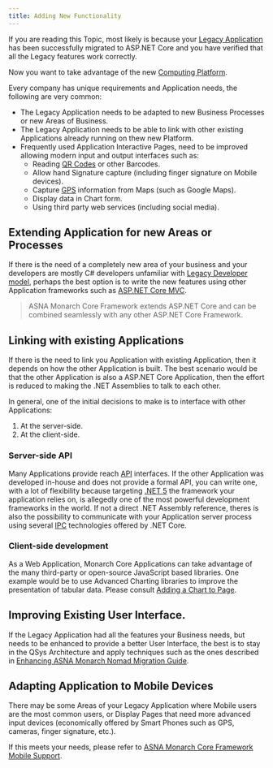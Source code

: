 ```yaml
---
title: Adding New Functionality
---
```


If you are reading this Topic, most likely is because your [Legacy Application](/concepts/background/background-overview) has been successfully migrated to ASP.NET Core and you have verified that all the Legacy features work correctly.

Now you want to take advantage of the new [Computing Platform](https://en.wikipedia.org/wiki/Computing_platform).

Every company has unique requirements and Application needs, the following are very common:

- The Legacy Application needs to be adapted to new Business Processes or new Areas of Business.
- The Legacy Application needs to be able to link with other existing Applications already running on thew new Platform.
- Frequently used Application Interactive Pages, need to be improved allowing modern input and output interfaces such as:
    - Reading [QR Codes](https://en.wikipedia.org/wiki/QR_code) or other Barcodes. 
    - Allow hand Signature capture (including finger signature on Mobile devices).
    - Capture [GPS](https://en.wikipedia.org/wiki/Global_Positioning_System) information from Maps (such as Google Maps).
    - Display data in Chart form.
    - Using third party web services (including social media).

## Extending Application for new Areas or Processes

If there is the need of a completely new area of your business and your developers are mostly C# developers unfamiliar with [Legacy Developer model](/concepts/background/ibmi-developer-model), perhaps the best option is to write the new features using other Application frameworks such as [ASP.NET Core MVC](https://docs.microsoft.com/en-us/aspnet/core/mvc/overview?view=aspnetcore-5.0).

> ASNA Monarch Core Framework extends ASP.NET Core and can be combined seamlessly with any other ASP.NET Core Framework.

## Linking with existing Applications

If there is the need to link you Application with existing Application, then it depends on how the other Application is built. The best scenario would be that the other Application is also a ASP.NET Core Application, then the effort is reduced to making the .NET Assemblies to talk to each other.

In general, one of the initial decisions to make is to interface with other Applications:
1. At the server-side.
2. At the client-side. 

### Server-side API
Many Applications provide reach [API](https://en.wikipedia.org/wiki/API) interfaces. If the other Application was developed in-house and does not provide a formal API, you can write one, with a lot of flexibility because targeting [.NET 5](https://docs.microsoft.com/en-us/dotnet/core/dotnet-five) the framework your application relies on, is allegedly one of the most powerful development frameworks in the world. If not a direct .NET Assembly reference, theres is also the possibility to communicate with your Application server process using several [IPC](https://docs.microsoft.com/en-us/aspnet/core/grpc/interprocess?view=aspnetcore-5.0) technologies offered by .NET Core. 

### Client-side development
As a Web Application, Monarch Core Applications can take advantage of the many third-party or open-source JavaScript based libraries. One example would be to use Advanced Charting libraries to improve the presentation of tabular data. Please consult [Adding a Chart to Page](https://asna.github.io/SunFarm/adding-chart-to-page/).

## Improving Existing User Interface.
If the Legacy Application had all the features your Business needs, but needs to be enhanced to provide a better User Interface, the best is to stay in the QSys Architecture and apply techniques such as the ones described in [Enhancing ASNA Monarch Nomad Migration Guide](https://asna.github.io/SunFarm/).

## Adapting Application to Mobile Devices
There may be some Areas of your Legacy Application where Mobile users are the most common users, or Display Pages that need more advanced input devices (economically offered by Smart Phones such as GPS, cameras, finger signature, etc.).

If this meets your needs, please refer to [ASNA Monarch Core Framework Mobile Support](/mobile/mobile-overview).

<br>
<br>
<br>
<br>
<br>
<br>


